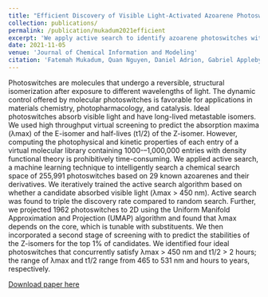 ```yaml
---
title: "Efficient Discovery of Visible Light-Activated Azoarene Photoswitches With Long Half-Lives Using Active Search"
collection: publications/
permalink: /publication/mukadum2021efficient
excerpt: 'We apply active search to identify azoarene photoswitches with many chemical desiderata such as high light absorbance and long half-lives.'
date: 2021-11-05
venue: 'Journal of Chemical Information and Modeling'
citation: 'Fatemah Mukadum, Quan Nguyen, Daniel Adrion, Gabriel Appleby, Rui Chen, Haley Dang, Remco Chang, Roman Garnett, Steven Lopez. Efficient Discovery of Visible Light-Activated Azoarene Photoswitches With Long Half-Lives Using Active Search. <i>ChemRxiv preprint</i>, 2021.'
---
```

Photoswitches are molecules that undergo a reversible, structural isomerization after exposure to different wavelengths of light.
The dynamic control offered by molecular photoswitches is favorable for applications in materials chemistry, photopharmacology, and catalysis.
Ideal photoswitches absorb visible light and have long-lived metastable isomers.
We used high throughput virtual screening to predict the absorption maxima (λmax) of the E-isomer and half-lives (t1/2) of the Z-isomer.
However, computing the photophysical and kinetic properties of each entry of a virtual molecular library containing 1000-–1,000,000 entries with density functional theory is prohibitively time-consuming.
We applied active search, a machine learning technique to intelligently search a chemical search space of 255,991 photoswitches based on 29 known azoarenes and their derivatives.
We iteratively trained the active search algorithm based on whether a candidate absorbed visible light (λmax > 450 nm).
Active search was found to triple the discovery rate compared to random search.
Further, we projected 1962 photoswitches to 2D using the Uniform Manifold Approximation and Projection (UMAP) algorithm and found that λmax depends on the core, which is tunable with substituents.
We then incorporated a second stage of screening with to predict the stabilities of the Z-isomers for the top 1% of candidates.
We identified four ideal photoswitches that concurrently satisfy λmax > 450 nm and t1/2 > 2 hours; the range of λmax and t1/2 range from 465 to 531 nm and hours to years, respectively.

[Download paper here](https://chemrxiv.org/engage/chemrxiv/article-details/610d615f42d165d1993abf58)
